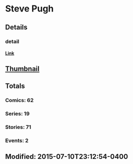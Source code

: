 # Steve  Pugh 
## Details
### detail
#### [Link](http://marvel.com/comics/creators/4999/steve_pugh?utm_campaign=apiRef&utm_source=225578a89fc76f3d20fbffda5d17a88d)
## [Thumbnail](http://i.annihil.us/u/prod/marvel/i/mg/b/40/image_not_available.jpg)
## Totals
### Comics: 62
### Series: 19
### Stories: 71
### Events: 2
## Modified: 2015-07-10T23:12:54-0400